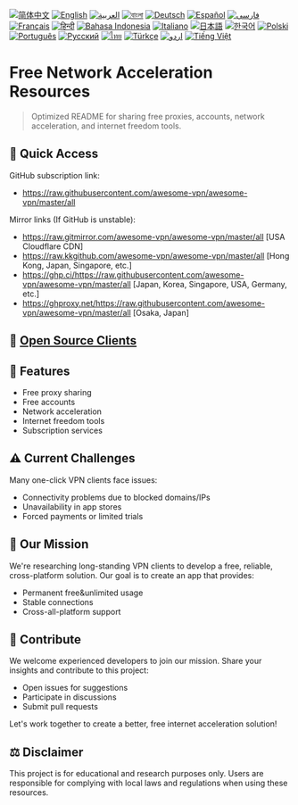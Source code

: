 [![简体中文](https://img.shields.io/badge/语言-简体中文-red)](README_CN.md)
[![English](https://img.shields.io/badge/Language-English-red)](README.md)
[![العربية](https://img.shields.io/badge/اللغة-العربية-red)](README_AR.md)
[![বাংলা](https://img.shields.io/badge/ভাষা-বাংলা-red)](README_BN.md)
[![Deutsch](https://img.shields.io/badge/Sprache-Deutsch-red)](README_DE.md)
[![Español](https://img.shields.io/badge/Idioma-Español-red)](README_ES.md)
[![فارسی](https://img.shields.io/badge/زبان-فارسی-red)](README_FA.md)
[![Français](https://img.shields.io/badge/Langue-Français-red)](README_FR.md)
[![हिन्दी](https://img.shields.io/badge/भाषा-हिन्दी-red)](README_HI.md)
[![Bahasa Indonesia](https://img.shields.io/badge/Bahasa-Indonesia-red)](README_ID.md)
[![Italiano](https://img.shields.io/badge/Lingua-Italiano-red)](README_IT.md)
[![日本語](https://img.shields.io/badge/言語-日本語-red)](README_JA.md)
[![한국어](https://img.shields.io/badge/언어-한국어-red)](README_KO.md)
[![Polski](https://img.shields.io/badge/Język-Polski-red)](README_PL.md)
[![Português](https://img.shields.io/badge/Língua-Português-red)](README_PT.md)
[![Русский](https://img.shields.io/badge/Язык-Русский-red)](README_RU.md)
[![ไทย](https://img.shields.io/badge/ภาษา-ไทย-red)](README_TH.md)
[![Türkçe](https://img.shields.io/badge/Dil-Türkçe-red)](README_TR.md)
[![اردو](https://img.shields.io/badge/زبان-اردو-red)](README_UR.md)
[![Tiếng Việt](https://img.shields.io/badge/Ngôn%20ngữ-Tiếng%20Việt-red)](README_VI.md)

# Free Network Acceleration Resources

> Optimized README for sharing free proxies, accounts, network acceleration, and internet freedom tools.

## 🚀 Quick Access

GitHub subscription link:
- https://raw.githubusercontent.com/awesome-vpn/awesome-vpn/master/all

Mirror links (If GitHub is unstable):
- https://raw.gitmirror.com/awesome-vpn/awesome-vpn/master/all [USA Cloudflare CDN]
- https://raw.kkgithub.com/awesome-vpn/awesome-vpn/master/all [Hong Kong, Japan, Singapore, etc.]
- https://ghp.ci/https://raw.githubusercontent.com/awesome-vpn/awesome-vpn/master/all [Japan, Korea, Singapore, USA, Germany, etc.]
- https://ghproxy.net/https://raw.githubusercontent.com/awesome-vpn/awesome-vpn/master/all [Osaka, Japan]

## 📱 [Open Source Clients](https://github.com/awesome-vpn/awesome-vpn/wiki/Clients)

## 🌟 Features

- Free proxy sharing
- Free accounts
- Network acceleration
- Internet freedom tools
- Subscription services


## ⚠️ Current Challenges

Many one-click VPN clients face issues:
- Connectivity problems due to blocked domains/IPs
- Unavailability in app stores
- Forced payments or limited trials

## 🔬 Our Mission

We're researching long-standing VPN clients to develop a free, reliable, cross-platform solution. Our goal is to create an app that provides:

- Permanent free&unlimited usage
- Stable connections
- Cross-all-platform support

## 🤝 Contribute

We welcome experienced developers to join our mission. Share your insights and contribute to this project:

- Open issues for suggestions
- Participate in discussions
- Submit pull requests

Let's work together to create a better, free internet acceleration solution!

## ⚖️ Disclaimer

This project is for educational and research purposes only. Users are responsible for complying with local laws and regulations when using these resources.
